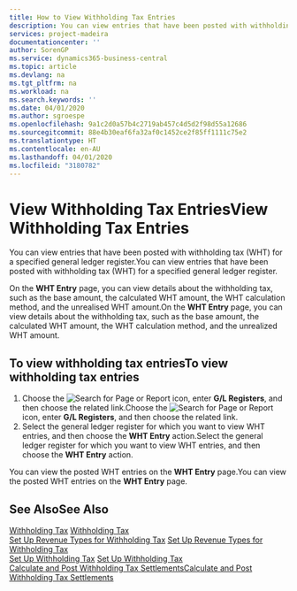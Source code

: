 ```yaml
---
title: How to View Withholding Tax Entries
description: You can view entries that have been posted with withholding tax (WHT) for a specified general ledger register.
services: project-madeira
documentationcenter: ''
author: SorenGP
ms.service: dynamics365-business-central
ms.topic: article
ms.devlang: na
ms.tgt_pltfrm: na
ms.workload: na
ms.search.keywords: ''
ms.date: 04/01/2020
ms.author: sgroespe
ms.openlocfilehash: 9a1c2d0a57b4c2719ab457c4d5d2f98d55a12686
ms.sourcegitcommit: 88e4b30eaf6fa32af0c1452ce2f85ff1111c75e2
ms.translationtype: HT
ms.contentlocale: en-AU
ms.lasthandoff: 04/01/2020
ms.locfileid: "3180782"
---
```

# <a name="view-withholding-tax-entries"></a><span data-ttu-id="0b1ce-103">View Withholding Tax Entries</span><span class="sxs-lookup"><span data-stu-id="0b1ce-103">View Withholding Tax Entries</span></span>
<span data-ttu-id="0b1ce-104">You can view entries that have been posted with withholding tax (WHT) for a specified general ledger register.</span><span class="sxs-lookup"><span data-stu-id="0b1ce-104">You can view entries that have been posted with withholding tax (WHT) for a specified general ledger register.</span></span>  

<span data-ttu-id="0b1ce-105">On the **WHT Entry** page, you can view details about the withholding tax, such as the base amount, the calculated WHT amount, the WHT calculation method, and the unrealised WHT amount.</span><span class="sxs-lookup"><span data-stu-id="0b1ce-105">On the **WHT Entry** page, you can view details about the withholding tax, such as the base amount, the calculated WHT amount, the WHT calculation method, and the unrealized WHT amount.</span></span>  

## <a name="to-view-withholding-tax-entries"></a><span data-ttu-id="0b1ce-106">To view withholding tax entries</span><span class="sxs-lookup"><span data-stu-id="0b1ce-106">To view withholding tax entries</span></span>  

1.  <span data-ttu-id="0b1ce-107">Choose the ![Search for Page or Report](../../media/ui-search/search_small.png "Search for Page or Report icon") icon, enter **G/L Registers**, and then choose the related link.</span><span class="sxs-lookup"><span data-stu-id="0b1ce-107">Choose the ![Search for Page or Report](../../media/ui-search/search_small.png "Search for Page or Report icon") icon, enter **G/L Registers**, and then choose the related link.</span></span>  
2.  <span data-ttu-id="0b1ce-108">Select the general ledger register for which you want to view WHT entries, and then choose the **WHT Entry** action.</span><span class="sxs-lookup"><span data-stu-id="0b1ce-108">Select the general ledger register for which you want to view WHT entries, and then choose the **WHT Entry** action.</span></span>  

<span data-ttu-id="0b1ce-109">You can view the posted WHT entries on the **WHT Entry** page.</span><span class="sxs-lookup"><span data-stu-id="0b1ce-109">You can view the posted WHT entries on the **WHT Entry** page.</span></span>  

## <a name="see-also"></a><span data-ttu-id="0b1ce-110">See Also</span><span class="sxs-lookup"><span data-stu-id="0b1ce-110">See Also</span></span>  
 <span data-ttu-id="0b1ce-111">[Withholding Tax](withholding-tax.md) </span><span class="sxs-lookup"><span data-stu-id="0b1ce-111">[Withholding Tax](withholding-tax.md) </span></span>  
 <span data-ttu-id="0b1ce-112">[Set Up Revenue Types for Withholding Tax](how-to-set-up-revenue-types-for-withholding-tax.md) </span><span class="sxs-lookup"><span data-stu-id="0b1ce-112">[Set Up Revenue Types for Withholding Tax](how-to-set-up-revenue-types-for-withholding-tax.md) </span></span>  
 <span data-ttu-id="0b1ce-113">[Set Up Withholding Tax](how-to-set-up-withholding-tax.md) </span><span class="sxs-lookup"><span data-stu-id="0b1ce-113">[Set Up Withholding Tax](how-to-set-up-withholding-tax.md) </span></span>  
 [<span data-ttu-id="0b1ce-114">Calculate and Post Withholding Tax Settlements</span><span class="sxs-lookup"><span data-stu-id="0b1ce-114">Calculate and Post Withholding Tax Settlements</span></span>](how-to-calculate-and-post-withholding-tax-settlements.md)
